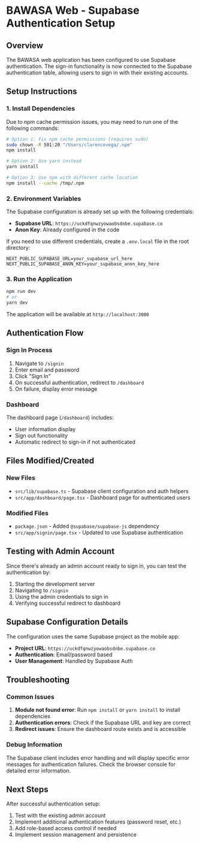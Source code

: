 # BAWASA Web - Supabase Authentication Setup

## Overview

The BAWASA web application has been configured to use Supabase authentication. The sign-in functionality is now connected to the Supabase authentication table, allowing users to sign in with their existing accounts.

## Setup Instructions

### 1. Install Dependencies

Due to npm cache permission issues, you may need to run one of the following commands:

```bash
# Option 1: Fix npm cache permissions (requires sudo)
sudo chown -R 501:20 "/Users/clarencevega/.npm"
npm install

# Option 2: Use yarn instead
yarn install

# Option 3: Use npm with different cache location
npm install --cache /tmp/.npm
```

### 2. Environment Variables

The Supabase configuration is already set up with the following credentials:

- **Supabase URL**: `https://uckdfqnwzyowaobsdnbe.supabase.co`
- **Anon Key**: Already configured in the code

If you need to use different credentials, create a `.env.local` file in the root directory:

```env
NEXT_PUBLIC_SUPABASE_URL=your_supabase_url_here
NEXT_PUBLIC_SUPABASE_ANON_KEY=your_supabase_anon_key_here
```

### 3. Run the Application

```bash
npm run dev
# or
yarn dev
```

The application will be available at `http://localhost:3000`

## Authentication Flow

### Sign In Process

1. Navigate to `/signin`
2. Enter email and password
3. Click "Sign In"
4. On successful authentication, redirect to `/dashboard`
5. On failure, display error message

### Dashboard

The dashboard page (`/dashboard`) includes:

- User information display
- Sign out functionality
- Automatic redirect to sign-in if not authenticated

## Files Modified/Created

### New Files

- `src/lib/supabase.ts` - Supabase client configuration and auth helpers
- `src/app/dashboard/page.tsx` - Dashboard page for authenticated users

### Modified Files

- `package.json` - Added `@supabase/supabase-js` dependency
- `src/app/signin/page.tsx` - Updated to use Supabase authentication

## Testing with Admin Account

Since there's already an admin account ready to sign in, you can test the authentication by:

1. Starting the development server
2. Navigating to `/signin`
3. Using the admin credentials to sign in
4. Verifying successful redirect to dashboard

## Supabase Configuration Details

The configuration uses the same Supabase project as the mobile app:

- **Project URL**: `https://uckdfqnwzyowaobsdnbe.supabase.co`
- **Authentication**: Email/password based
- **User Management**: Handled by Supabase Auth

## Troubleshooting

### Common Issues

1. **Module not found error**: Run `npm install` or `yarn install` to install dependencies
2. **Authentication errors**: Check if the Supabase URL and key are correct
3. **Redirect issues**: Ensure the dashboard route exists and is accessible

### Debug Information

The Supabase client includes error handling and will display specific error messages for authentication failures. Check the browser console for detailed error information.

## Next Steps

After successful authentication setup:

1. Test with the existing admin account
2. Implement additional authentication features (password reset, etc.)
3. Add role-based access control if needed
4. Implement session management and persistence
